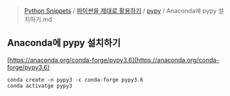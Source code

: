 > [Python Snippets](../../README.md) / [파이썬을 제대로 활용하기](../README.md) / [pypy](README.md) / Anaconda에 pypy 설치하기.md
## Anaconda에 pypy 설치하기
[https://anaconda.org/conda-forge/pypy3.6](https://anaconda.org/conda-forge/pypy3.6)

```
conda create -n pypy3 -c conda-forge pypy3.6
conda activatge pypy3
```